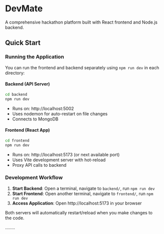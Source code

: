 # DevMate

A comprehensive hackathon platform built with React frontend and Node.js backend.

## Quick Start

### Running the Application

You can run the frontend and backend separately using `npm run dev` in each directory:

#### Backend (API Server)
```bash
cd backend
npm run dev
```
- Runs on: http://localhost:5002
- Uses nodemon for auto-restart on file changes
- Connects to MongoDB

#### Frontend (React App)
```bash
cd frontend
npm run dev
```
- Runs on: http://localhost:5173 (or next available port)
- Uses Vite development server with hot-reload
- Proxy API calls to backend

### Development Workflow

1. **Start Backend**: Open a terminal, navigate to `backend/`, run `npm run dev`
2. **Start Frontend**: Open another terminal, navigate to `frontend/`, run `npm run dev`
3. **Access Application**: Open http://localhost:5173 in your browser

Both servers will automatically restart/reload when you make changes to the code.

........